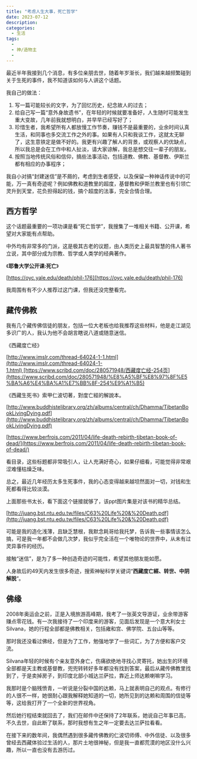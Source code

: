 ```yaml
---
title: "考虑人生大事，死亡哲学"
date: 2023-07-12
description: 
categories:
  - 生活
tags:
  - 
  - 神/造物主
  - 
---
```



最近半年我接到几个消息，有多位亲朋去世，随着年岁渐长，我们越来越频繁碰到关于生死的事件，我不知道该如何与人讲这个话题。

我自己的做法：

1. 写一篇可能较长的文字，为了回忆历史，纪念故人的过去；
2. 给自己写一篇“意外身故遗书”，在年轻的时候就要准备好，人生随时可能发生重大变故，几年前我就想明白，并早早已经写好了；
3. 珍惜生者，我希望所有人都放慢工作节奏，赚钱不是最重要的，业余时间认真生活，和同事也多交流工作之外的事。如果有人只和我谈工作，这就太无聊了，这生意铁定是做不好的。我更有兴趣了解人的背景，或观察人的优缺点，所以我总是会在工作中和人扯淡，请大家谅解，我总是想交往一辈子的朋友。
4. 按照当地传统风俗和信仰，搞些法事活动，包括道教、佛教、基督教、伊斯兰都有相应的办事程序；

我自小对搞“封建迷信”是不屑的，考虑到生者感受，以及保留一种神话传说中的可能，万一真有奇迹呢？例如佛教和道教里的超度，基督教和伊斯兰教里也有引领亡灵升到天堂，花负担得起的钱，搞个超度的法事，完全合情合理。

## 西方哲学

这个话题最重要的一项功课是看“死亡哲学”，我搜集了一堆相关书籍、公开课，希望对大家能有点帮助。

中外均有非常多的门派，这是极其古老的议题，由人类历史上最具智慧的伟人著书立说，其中部分成为宗教、哲学或人类学的经典著作。

《**耶鲁大学公开课:死亡**》

[https://oyc.yale.edu/death/phil-176](https://oyc.yale.edu/death/phil-176)

我周围有有不少人推荐过这门课，但我还没完整看完。

## 藏传佛教

我有几个藏传佛信徒的朋友，包括一位大老板也给我推荐这些材料，他是走江湖见多识广的人，我认为他不会胡言瞎说八道或随意迷信。

《西藏度亡经》

[http://www.imslr.com/thread-64024-1-1.html](http://www.imslr.com/thread-64024-1-1.html) [https://www.scribd.com/doc/280571948/西藏度亡经-254页](https://www.scribd.com/doc/280571948/%E8%A5%BF%E8%97%8F%E5%BA%A6%E4%BA%A1%E7%BB%8F-254%E9%A1%B5)

《西藏生死书》索甲仁波切著，對度亡經的解說本。

[http://www.buddhistelibrary.org/zh/albums/central/ch/Dhamma/TibetanBookLivingDying.pdf](http://www.buddhistelibrary.org/zh/albums/central/ch/Dhamma/TibetanBookLivingDying.pdf)

[https://www.berfrois.com/2011/04/life-death-rebirth-tibetan-book-of-dead/](https://www.berfrois.com/2011/04/life-death-rebirth-tibetan-book-of-dead/)

看目录，这些标题都非常吸引人，让人充满好奇心，如果仔细看，可能觉得非常艰涩难懂枯燥乏味。

总之，最近几年经历太多生死事件，我的心态变得越来越坦然面对一切，对钱和生死都看得比较淡漠。

上面那些书太长，看下面这个链接就够了，该ppt图片集是对该书的精华总结。

[http://juang.bst.ntu.edu.tw/files/C63%20Life%20&%20Death.pdf](http://juang.bst.ntu.edu.tw/files/C63%20Life%20&%20Death.pdf)

可能是我的造化浅薄，且缺乏慧根，我默念耗哥给我托梦，告诉我一些事情该怎么搞，可是我一年都不会做几次梦，我似乎完全活在一个唯物论的世界中，从未有过灵异事件的经历。

接触“迷信”，是为了多一种创造奇迹的可能性，希望其他朋友能如愿。

人身故后的49天内发生很多奇迹，搜索神秘科学关键词“**西藏度亡經、转世、中阴解脱**“。

## 佛缘

2008年奥运会之前，正是入境旅游高峰期，我考了一张英文导游证，业余带游客赚点零花钱。有一次我接待了一个印度来的游客，见面后发现是一个意大利女士Silvana，她的行程全部都是佛教相关，包括雍和宫、佛学院、五台山等等。

那时我还没看过佛经，但是为了工作，勉强地学了一些词汇，为了方便和客户交流。

Silvana年轻的时候有个亲友意外身亡，伤痛欲绝地寻找心灵寄托，她出生的环境全部都是天主教或基督教，兜兜转转好多年都没有找到答案，最后从藏传佛教里找到了，于是卖掉房子，到印度北部小城达兰萨拉，靠近上师达赖喇嘛学习。

我那时是个脑残愤青，一听说是分裂中国的达赖，马上就表明自己的观点。有修行的人很不一样，她很耐心跟我解释她知道的一切，她所见到的达赖和周围的信徒等等，这给我打开了一个全新的世界视角。

然后她行程结束就回去了，我们在邮件中还保持了2年联系，她说自己年事已高，不久去世，自此断了联系，那时我想有生之年一定要去达兰萨拉看看。

在接下来的数年间，我偶然遇到很多藏传佛教的仁波切师傅、中外信徒、以及很多曾经去西藏体验过生活的人，那片土地很神秘，但是我一直都荒漠的地区没什么兴趣，所以一直也没有去游历过。

